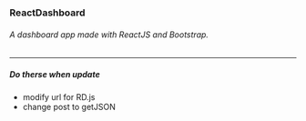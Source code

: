 ### ReactDashboard
###### A dashboard app made with ReactJS and Bootstrap.
---
##### Do therse when update
* modify url for RD.js
* change post to getJSON
